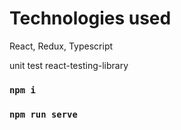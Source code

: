 # Technologies used

React, Redux, Typescript

unit test react-testing-library

### `npm i`

### `npm run serve`
